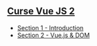 ## [Curse Vue JS 2](https://www.udemy.com/vue-js-completo)

* [Section 1 - Introduction](https://github.com/robsonoduarte/learn-vue/tree/master/vuejs-2-curse/section-01-introduction) 
* [Section 2 - Vue.js & DOM](https://github.com/robsonoduarte/learn-vue/tree/master/vuejs-2-curse/section-02-vuejs-dom)
